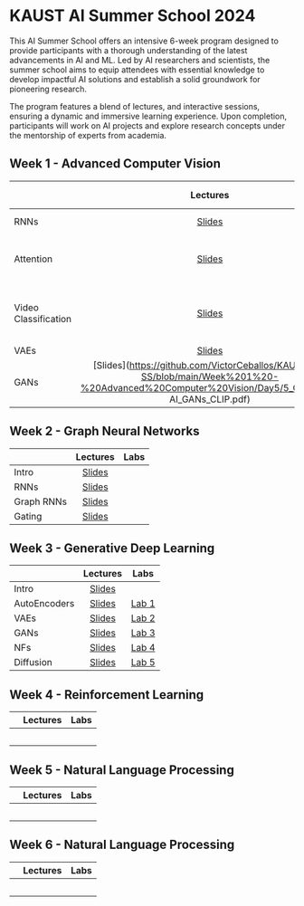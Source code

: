 # KAUST AI Summer School 2024

This AI Summer School offers an intensive 6-week program designed to provide participants with a thorough understanding
of the latest advancements in AI and ML. Led by AI researchers and scientists, the summer school aims to equip attendees
with essential knowledge to develop impactful AI solutions and establish a solid groundwork for pioneering research.

The program features a blend of lectures, and interactive sessions, ensuring a dynamic and immersive learning
experience. Upon completion, participants will work on AI projects and explore research concepts under the mentorship of
experts from academia.

## Week 1 - Advanced Computer Vision 

|                      |      **Lectures**       |    **Labs**        |  **Exercise Notebook**  |   **Solution Notebook**   |
|:---------------------|:-----------------------:|:------------------:|:--------------------:|:-------------------------:|
| RNNs                 | [Slides](https://github.com/VictorCeballos/KAUST-AI-SS/blob/main/Week%201%20-%20Advanced%20Computer%20Vision/Day1/1_RNNs.pdf) | [Lab 1](https://github.com/VictorCeballos/KAUST-AI-SS/blob/main/Week%201%20-%20Advanced%20Computer%20Vision/Day1/Lab1_Exercise.ipynb) | [![Google Colab](https://colab.research.google.com/assets/colab-badge.svg)](https://colab.research.google.com/github/VictorCeballos/KAUST-AI-SS/blob/main/Week%201%20-%20Advanced%20Computer%20Vision/Day1/Lab1_Exercise.ipynb) |  Soon |
| Attention            | [Slides](https://github.com/VictorCeballos/KAUST-AI-SS/blob/main/Week%201%20-%20Advanced%20Computer%20Vision/Day1/2_Attention_ViT.pdf) | [Lab 1](https://github.com/VictorCeballos/KAUST-AI-SS/blob/main/Week%201%20-%20Advanced%20Computer%20Vision/Day2/DFAN%20Exercise.ipynb), [Lab 2](https://github.com/VictorCeballos/KAUST-AI-SS/blob/main/Week%201%20-%20Advanced%20Computer%20Vision/Day2/MHSA.ipynb)  | [![Google Colab](https://colab.research.google.com/assets/colab-badge.svg)](https://colab.research.google.com/github/VictorCeballos/KAUST-AI-SS/blob/main/Week%201%20-%20Advanced%20Computer%20Vision/Day2/DFAN%20Exercise.ipynb) [![Google Colab](https://colab.research.google.com/assets/colab-badge.svg)](https://colab.research.google.com/github/VictorCeballos/KAUST-AI-SS/blob/main/Week%201%20-%20Advanced%20Computer%20Vision/Day2/MHSA.ipynb)|Soon
| Video Classification | [Slides](https://github.com/VictorCeballos/KAUST-AI-SS/blob/main/Week%201%20-%20Advanced%20Computer%20Vision/Day3/3_Video%20Classification.pdf) | [Lab Exercise](https://github.com/VictorCeballos/KAUST-AI-SS/blob/main/Week%201%20-%20Advanced%20Computer%20Vision/Day3/Video_classification_Exercises%20.ipynb), [Video Classification Models](https://github.com/kenshohara/video-classification-3d-cnn-pytorch), [Applications](https://github.com/FathUMinUllah3797/VD_ConvLSTM_GRU/tree/main) | [![Google Colab](https://colab.research.google.com/assets/colab-badge.svg)](https://colab.research.google.com/drive/1ht8h-bzvAU7wDSlKAbrwW1SGrzygB1r9#scrollTo=_Ih_df2q0kw4) | [![Google Colab](https://colab.research.google.com/assets/colab-badge.svg)](https://colab.research.google.com/drive/12rPSXtchX1Do07uEO2X8nkRtdR9dwk3d#scrollTo=_bROfh_K-Wxs)  |
| VAEs | [Slides](https://github.com/VictorCeballos/KAUST-AI-SS/blob/main/Week%201%20-%20Advanced%20Computer%20Vision/Day4/4_GenerativeAI_VAEs.pdf) | [Lab Exercise]() | Soon | Soon |     
| GANs | [Slides](https://github.com/VictorCeballos/KAUST-AI-SS/blob/main/Week%201%20-%20Advanced%20Computer%20Vision/Day5/5_Generative AI_GANs_CLIP.pdf) | [Lab Exercise]() | Soon | soon | 



## Week 2 - Graph Neural Networks

|            | **Lectures** | **Labs** |
|:-----------|:------------:|:--------:|
| Intro      |  [Slides]()  |          |
| RNNs       |  [Slides]()  |          |
| Graph RNNs |  [Slides]()  |          |
| Gating     |  [Slides]()  |          |

## Week 3 - Generative Deep Learning

|              |                                     **Lectures**                                     |                                  **Labs**                                   |
|:-------------|:------------------------------------------------------------------------------------:|:---------------------------------------------------------------------------:|
| Intro        |   [Slides](https://github.com/DIG-Kaust/GenModelling/blob/main/slides/1_Intro.pdf)   |                                                                             |
| AutoEncoders |    [Slides](https://github.com/DIG-Kaust/GenModelling/blob/main/slides/2_VAE.pdf)    |    [Lab 1](https://github.com/DIG-Kaust/GenModelling/blob/main/labs/ae)     |
| VAEs         |    [Slides](https://github.com/DIG-Kaust/GenModelling/blob/main/slides/2_VAE.pdf)    |    [Lab 2](https://github.com/DIG-Kaust/GenModelling/blob/main/labs/vae)    |
| GANs         |   [Slides](https://github.com/DIG-Kaust/GenModelling/blob/main/slides/3_GANs.pdf)    |   [Lab 3](https://github.com/DIG-Kaust/GenModelling/blob/main/labs/gans)    |
| NFs          |    [Slides](https://github.com/DIG-Kaust/GenModelling/blob/main/slides/4_NF.pdf)     |    [Lab 4](https://github.com/DIG-Kaust/GenModelling/blob/main/labs/nf)     | 
| Diffusion    | [Slides](https://github.com/DIG-Kaust/GenModelling/blob/main/slides/5_Diffusion.pdf) | [Lab 5](https://github.com/DIG-Kaust/GenModelling/blob/main/labs/diffusion) |

## Week 4 - Reinforcement Learning

|                      | **Lectures** | **Labs** |
|:---------------------|:------------:|:--------:|
|                      |              |          |
|                      |              |          |
|                      |              |          |
|                      |              |          |
|                      |              |          |

## Week 5 - Natural Language Processing

|                      | **Lectures** | **Labs** |
|:---------------------|:------------:|:--------:|
|                      |              |          |
|                      |              |          |
|                      |              |          |
|                      |              |          |
|                      |              |          |

## Week 6 - Natural Language Processing

|                      | **Lectures** | **Labs** |
|:---------------------|:------------:|:--------:|
|                      |              |          |
|                      |              |          |
|                      |              |          |
|                      |              |          |
|                      |              |          |


